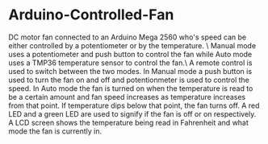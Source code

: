 # Arduino-Controlled-Fan
DC motor fan connected to an Arduino Mega 2560 who's speed can be either controlled by a potentiometer or by the temperature. \ 
Manual mode uses a potentiometer and push button to control the fan while Auto mode uses a TMP36 temperature sensor to control the fan.\ 
A remote control is used to switch between the two modes. 
In Manual mode a push button is used to turn the fan on and off and potentionmeter is used to control the speed.
In Auto mode the fan is turned on when the temperature is read to be a certain amount and fan speed increases as temperature increases from that point. 
If temperature dips below that point, the fan turns off.
A red LED and a green LED are used to signify if the fan is off or on respectively.
A LCD screen shows the temperature being read in Fahrenheit and what mode the fan is currently in.
